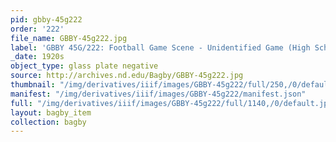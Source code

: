 ```yaml
---
pid: gbby-45g222
order: '222'
file_name: GBBY-45g222.jpg
label: 'GBBY 45G/222: Football Game Scene - Unidentified Game (High School?) - c1920s'
_date: 1920s
object_type: glass plate negative
source: http://archives.nd.edu/Bagby/GBBY-45g222.jpg
thumbnail: "/img/derivatives/iiif/images/GBBY-45g222/full/250,/0/default.jpg"
manifest: "/img/derivatives/iiif/images/GBBY-45g222/manifest.json"
full: "/img/derivatives/iiif/images/GBBY-45g222/full/1140,/0/default.jpg"
layout: bagby_item
collection: bagby
---
```

